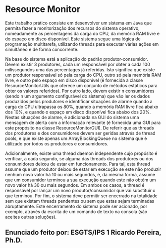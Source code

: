 # Resource Monitor

Este trabalho prático consiste em desenvolver um sistema em Java que
permita fazer a monitorização dos recursos do sistema operativo,
nomeadamente as percentagens da carga do CPU, da memória RAM livre e do
espaço em disco disponível. Este sistema segue uma lógica de programação
multitarefa, utilizando threads para executar várias ações em simultâneo e de
forma concorrente.

Na base do sistema está a aplicação do padrão produtor-consumidor. Devem
existir 3 produtores, cada um responsável por obter a cada 100 milissegundos
uma das percentages já referidas. Isto significa que existe um produtor
responsável só pela carga do CPU, outro só pela memória RAM livre, e outro
pelo espaço em disco disponível (é fornecida a classe ResourceMonitorUtils
que oferece um conjunto de métodos estáticos para obter os valores
referidos). Por outro lado, devem existir n consumidores (sendo n um
argumento configurável do sistema) que vão ler os dados produzidos pelos
produtores e identificar situações de alarme quando a carga do CPU
ultrapassa os 80%, quando a memória RAM livre fica abaixo dos 10%, e
quando o espaço em disco disponível fica abaixo dos 20%. Nestas situações
de alarme, é adicionada na GUI do sistema uma mensagem de alerta com a
informação relevante (é fornecida uma GUI para este propósito na classe
ResourceMonitorGUI). De referir que as threads dos produtores e dos
consumidores devem ser geridas através de thread pools, e que existe apenas
um ArrayBlockingQueue no sistema que é utilizado por todos os produtores e
consumidores.

Adicionalmente, existe uma thread daemon independente cujo propósito é
verificar, a cada segundo, se alguma das threads dos produtores ou dos
consumidores deixou de estar em funcionamento. Para tal, esta thread
assume que um produtor deixou de estar em execução se este não produzir
nenhum novo valor há 10 ou mais segundos, e, da mesma forma, assume que
um consumidor terminou a sua execução quando este não obtém um novo
valor há 30 ou mais segundos. Em ambos os casos, a thread é responsável
por lançar um novo produtor/consumidor que vai substituir o que terminou.
Por fim, o sistema deve permitir ser encerrado na totalidade sem que existam
threads pendentes ou sem que estas sejam terminadas abruptamente. Este
encerramento do sistema pode ser acionado, por exemplo, através da escrita
de um comando de texto na consola (são aceites outras soluções).

## Enunciado feito por: ESGTS/IPS 1 Ricardo Pereira, Ph.D.
